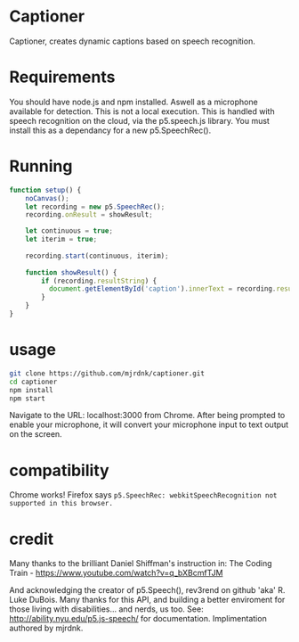 # Captioner
Captioner, creates dynamic captions based on speech recognition.

# Requirements
You should have node.js and npm installed. Aswell as a microphone available for detection.
This is not a local execution. This is handled with speech recognition on the cloud,
via the p5.speech.js library. You must install this as a dependancy for a new p5.SpeechRec().

# Running

```js
function setup() {
    noCanvas();
    let recording = new p5.SpeechRec();
    recording.onResult = showResult;

    let continuous = true;
    let iterim = true;
  
    recording.start(continuous, iterim);
    
    function showResult() {
        if (recording.resultString) {
          document.getElementById('caption').innerText = recording.resultString;
        }
    }
}
```

# usage

```bash
git clone https://github.com/mjrdnk/captioner.git
cd captioner
npm install
npm start
```

Navigate to the URL: localhost:3000 from Chrome.
After being prompted to enable your microphone, it will convert your microphone
input to text output on the screen.

# compatibility

Chrome works!
Firefox says ```p5.SpeechRec: webkitSpeechRecognition not supported in this browser.```

# credit
Many thanks to the brilliant Daniel Shiffman's instruction in:
The Coding Train - https://www.youtube.com/watch?v=q_bXBcmfTJM

And acknowledging the creator of p5.Speech(), rev3rend on github 'aka' R. Luke DuBois. 
Many thanks for this API, and building a better enviroment for those living with disabilities... 
and nerds, us too. See: http://ability.nyu.edu/p5.js-speech/ for documentation.
Implimentation authored by mjrdnk.
